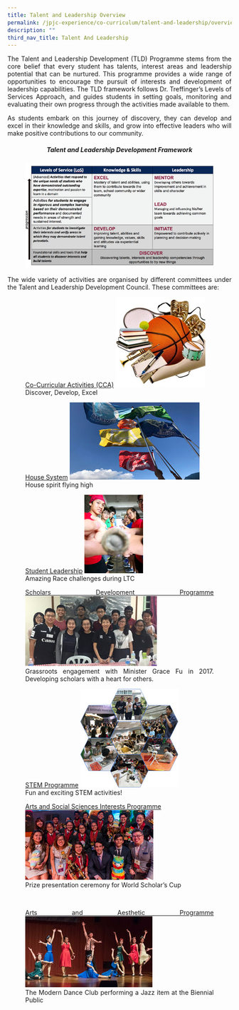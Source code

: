 ```yaml
---
title: Talent and Leadership Overview
permalink: /jpjc-experience/co-curriculum/talent-and-leadership/overview/
description: ""
third_nav_title: Talent And Leadership
---
```

<div align=justify>
<p>
The Talent and Leadership Development (TLD) Programme stems from the core belief that every student has talents, interest areas and leadership potential that can be nurtured. This programme provides a wide range of opportunities to encourage the pursuit of interests and development of leadership capabilities. The TLD framework follows Dr. Treffinger’s Levels of Services Approach, and guides students in setting goals, monitoring and evaluating their own progress through the activities made available to them.</p>

<p>
As students embark on this journey of discovery, they can develop and excel in their knowledge and skills, and grow into effective leaders who will make positive contributions to our community.</p>

<center><h5><strong>Talent and Leadership Development Framework</strong></h5></center>

<figure>
<img src="/images/Talent%20and%20Leadership%20Development%20Framework.jpg">
</figure>

<p>
The wide variety of activities are organised by different committees under the Talent and Leadership Development Council. These committees are:</p>

<figure>
<a href="/jpjc-experience/co-curriculum/talent-and-leadership-development-programme/cca/">Co-Curricular Activities (CCA)</a>
<img src="/images/cca.jpg">
<figcaption>Discover, Develop, Excel</figcaption>
</figure>

<figure>
<a href="/jpjc-experience/co-curriculum/talent-and-leadership-development-programme/house-system/">House System</a>
<img src="/images/house%20system.jpg">		 
<figcaption>House spirit flying high</figcaption></figure>

<figure>
<a href="/jpjc-experience/co-curriculum/talent-and-leadership-development-programme/student-leadership/">Student Leadership</a>
<img src="/images/student%20ldrship.jpg">		 
<figcaption>Amazing Race challenges during LTC</figcaption></figure>

<figure>
<a href="/jpjc-experience/co-curriculum/talent-and-leadership-development-programme/scholars-development/">Scholars Development Programme</a>
<img src="/images/sdprogramme.jpg">
<figcaption>Grassroots engagement with Minister Grace Fu in 2017. Developing scholars with a heart for others.</figcaption>
</figure>

<figure>
<a href="/jpjc-experience/co-curriculum/talent-and-leadership-development-programme/stem/">STEM Programme</a>
<img src="/images/stem.jpg">
<figcaption>Fun and exciting STEM activities!</figcaption></figure>

<figure>
<a href="/jpjc-experience/co-curriculum/talent-and-leadership-development-programme/arts-and-social-science/">Arts and Social Sciences Interests Programme</a><br>
<img src="/images/artsscience.jpg" >
<figcaption>Prize presentation ceremony for World Scholar’s Cup</figcaption></figure>
	
<br>
<figure>
<a href="/jpjc-experience/co-curriculum/talent-and-leadership-development-programme/arts-and-aesthetics/">Arts and Aesthetic Programme</a>
<img src="/images/artsaesthetics.jpg">
<figcaption>The Modern Dance Club performing a Jazz item at the Biennial Public</figcaption></figure>